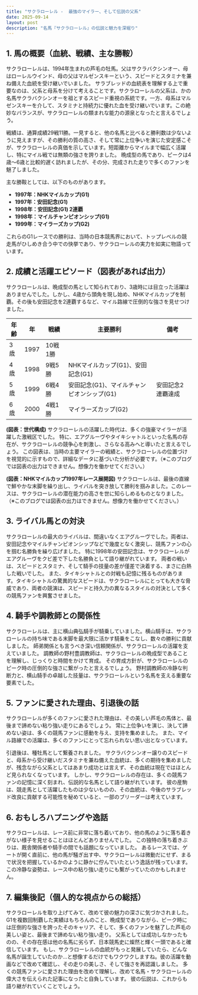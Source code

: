 ```yaml
---
title: "サクラローレル -  最強のマイラー、そして伝説の父系"
date: 2025-09-14
layout: post
description: "名馬『サクラローレル』の伝説と魅力を深堀り"
---
```


## 1. 馬の概要（血統、戦績、主な勝鞍）

サクラローレルは、1994年生まれの芦毛の牡馬。父はサクラバクシンオー、母はローレルウインド、母の父はマルゼンスキーという、スピードとスタミナを兼ね備えた血統を受け継いでいました。  サラブレッドの血統表を理解する上で重要なのは、父系と母系を分けて考えることです。サクラローレルの父系は、かの名馬サクラバクシンオーを祖とするスピード重視の系統です。一方、母系はマルゼンスキーを介して、スタミナと持続力に優れた血を受け継いでいます。この絶妙なバランスが、サクラローレルの類まれな能力の源泉となったと言えるでしょう。

戦績は、通算成績29戦11勝。一見すると、他の名馬と比べると勝利数は少ないように見えますが、その勝利の質の高さ、そして常に上位争いを演じた安定感こそが、サクラローレルの真価を示しています。短距離からマイルまで幅広く活躍し、特にマイル戦では無類の強さを誇りました。  晩成型の馬であり、ピークは4歳～6歳と比較的遅く訪れましたが、その分、完成された走りで多くのファンを魅了しました。

主な勝鞍としては、以下のものがあります。

* **1997年：NHKマイルカップ(G1)**
* **1997年：安田記念(G1)**
* **1998年：安田記念(G1) 2連覇**
* **1998年：マイルチャンピオンシップ(G1)**
* **1999年：マイラーズカップ(G2)**


これらのG1レースでの勝利は、当時の日本競馬界において、トップレベルの競走馬がひしめき合う中での快挙であり、サクラローレルの実力を如実に物語っています。


## 2. 成績と活躍エピソード（図表があれば出力）

サクラローレルは、晩成型の馬として知られており、3歳時には目立った活躍はありませんでした。しかし、4歳から頭角を現し始め、NHKマイルカップを制覇。その後も安田記念を2連覇するなど、マイル路線で圧倒的な強さを見せつけました。

| 年齢 | 年 | 戦績 | 主要勝利 | 備考 |
|---|---|---|---|---|
| 3歳 | 1997 | 10戦1勝 |  |  |
| 4歳 | 1998 | 9戦5勝 | NHKマイルカップ(G1)、安田記念(G1) |  |
| 5歳 | 1999 | 6戦4勝 | 安田記念(G1)、マイルチャンピオンシップ(G1) | 安田記念2連覇達成 |
| 6歳 | 2000 | 4戦1勝 | マイラーズカップ(G2) |  |


**(図表：世代構成)**  サクラローレルの活躍した時代は、多くの強豪マイラーが活躍した激戦区でした。  特に、エアグルーヴやタイキシャトルといった名馬の存在が、サクラローレルの競争心を刺激し、さらなる高みへと導いたと言えるでしょう。  この図表は、当時の主要マイラーの戦績と、サクラローレルの位置づけを視覚的に示すもので、詳細なデータに基づいた分析が必要です。（※このブログでは図表の出力はできません。想像力を働かせてください。）


**(図表：NHKマイルカップ1997年レース展開図)**  サクラローレルは、最後の直線で鮮やかな末脚を繰り出し、ライバルを突き放して勝利を掴みました。このレースは、サクラローレルの潜在能力の高さを世に知らしめるものとなりました。（※このブログでは図表の出力はできません。想像力を働かせてください。）


## 3. ライバル馬との対決

サクラローレルの最大のライバルは、間違いなくエアグルーヴでした。両者は、安田記念やマイルチャンピオンシップなどで幾度となく激突し、競馬ファンの心を掴む名勝負を繰り広げました。  特に1998年の安田記念は、サクラローレルがエアグルーヴをクビ差で下した名勝負として語り継がれています。  両者の戦いは、スピードとスタミナ、そして騎手の技量の差が僅差で決着する、まさに白熱した戦いでした。  また、タイキシャトルとの対戦も記憶に残るものがあります。タイキシャトルの驚異的なスピードは、サクラローレルにとっても大きな脅威であり、両者の競演は、スピードと持久力の異なるスタイルの対決として多くの競馬ファンを興奮させました。


## 4. 騎手や調教師との関係性

サクラローレルは、主に横山典弘騎手が騎乗していました。横山騎手は、サクラローレルの持ち味である末脚を最大限に活かす騎乗をこなし、数々の勝利に貢献しました。  師弟関係とも言うべき深い信頼関係が、サクラローレルの活躍を支えていました。  調教師の野村豊調教師は、サクラローレルの晩成型であることを理解し、じっくりと時間をかけて育成。  その育成方針が、サクラローレルのピーク時の圧倒的な強さに繋がったと言えるでしょう。  野村調教師の冷静な判断力と、横山騎手の卓越した技量は、サクラローレルという名馬を支える重要な要素でした。


## 5. ファンに愛された理由、引退後の話

サクラローレルが多くのファンに愛された理由は、その美しい芦毛の馬体と、最後まで諦めない粘り強い走りにあるでしょう。  常に上位争いを演じ、決して諦めない姿は、多くの競馬ファンに感動を与え、支持を集めました。  また、マイル路線での活躍は、多くのファンにとって忘れられない思い出となっています。

引退後は、種牡馬として繋養されました。  サクラバクシンオー譲りのスピードと、母系から受け継いだスタミナを兼ね備えた血統は、多くの期待を集めましたが、残念ながら父系としてはあまり成功とは言えず、その血統は現在ではほとんど見られなくなっています。  しかし、サクラローレルの存在は、多くの競馬ファンの記憶に深く刻まれ、伝説的な名馬として語り継がれています。  彼の産駒は、競走馬として活躍したものは少ないものの、その血統は、今後のサラブレッド改良に貢献する可能性を秘めていると、一部のブリーダーは考えています。


## 6. おもしろハプニングや逸話

サクラローレルは、レース前に非常に落ち着いており、他の馬のように落ち着きがない様子を見せることはほとんどありませんでした。  この独特の落ち着きぶりは、厩舎関係者や騎手の間でも話題になっていました。  あるレースでは、ゲートが開く直前に、他の馬が騒ぎ出す中、サクラローレルは微動だにせず、まるで状況を把握しているかのように静かに佇んでいたという逸話が残っています。  この冷静な姿勢は、レース中の粘り強い走りにも繋がっていたのかもしれません。


## 7. 編集後記（個人的な視点からの総括）

サクラローレルを取り上げてみて、改めて彼の魅力の深さに気づかされました。G1を複数回制覇した実績はもちろんのこと、晩成型でありながら、ピーク時には圧倒的な強さを誇ったそのキャリア、そして、多くのファンを魅了した芦毛の美しい姿と、最後まで諦めない粘り強い走り。  父系としては成功しなかったものの、その存在感は他の名馬に劣らず、日本競馬史に燦然と輝く一頭であると確信しています。  もし、サクラローレルの血統がもっと発展していたら、どんな名馬が誕生していたのか…と想像するだけでもワクワクしますね。彼の活躍を動画などで改めて確認し、その走りの美しさ、そして強さを再認識しました。  多くの競馬ファンに愛された理由を改めて理解し、改めて名馬・サクラローレルの偉大さを伝えられた記事になったと自負しています。  彼の伝説は、これからも語り継がれていくことでしょう。
